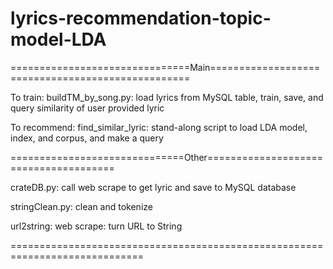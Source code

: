 # lyrics-recommendation-topic-model-LDA
===============================Main==================================================
 
 To train:  	buildTM_by_song.py:			load lyrics from MySQL table, train, save, and query similarity of user provided lyric
 
 To recommend: 		find_similar_lyric:			stand-along script to load LDA model, index, and corpus, and make a query
 
 ==============================Other======================================
 
 crateDB.py:  		call web scrape to get lyric and save to MySQL database
 
 stringClean.py:	clean and tokenize
 
 url2string:		web scrape: turn URL to String
 
 =============================================================================
